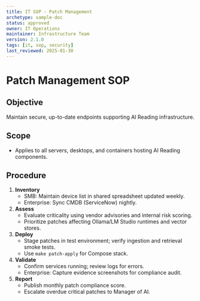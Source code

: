 ```yaml
---
title: IT SOP - Patch Management
archetype: sample-doc
status: approved
owner: IT Operations
maintainer: Infrastructure Team
version: 2.1.0
tags: [it, sop, security]
last_reviewed: 2025-01-30
---
```


# Patch Management SOP

## Objective
Maintain secure, up-to-date endpoints supporting AI Reading infrastructure.

## Scope
- Applies to all servers, desktops, and containers hosting AI Reading components.

## Procedure
1. **Inventory**
   - SMB: Maintain device list in shared spreadsheet updated weekly.
   - Enterprise: Sync CMDB (ServiceNow) nightly.
2. **Assess**
   - Evaluate criticality using vendor advisories and internal risk scoring.
   - Prioritize patches affecting Ollama/LM Studio runtimes and vector stores.
3. **Deploy**
   - Stage patches in test environment; verify ingestion and retrieval smoke tests.
   - Use `make patch-apply` for Compose stack.
4. **Validate**
   - Confirm services running; review logs for errors.
   - Enterprise: Capture evidence screenshots for compliance audit.
5. **Report**
   - Publish monthly patch compliance score.
   - Escalate overdue critical patches to Manager of AI.

